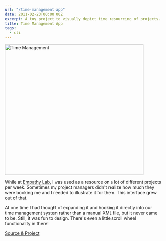 ```yaml
---
url: "/time-management-app"
date: 2011-02-23T00:00:00Z
excerpt: A toy project to visually depict time resourcing of projects.
title: Time Management App
tags:
  - cli
---
```


<img width="446" height="421" layout="responsive" src="//labs.tomasino.org/assets/images/timemanagement.jpg" alt="Time Management"></img>

While at [Empathy Lab][], I was used as a resource on a lot of different
projects per week. Sometimes my project managers didn't realize how much
they were booking me and I needed to illustrate it for them. This
interface grew out of that.

At one time I had thought of expanding it and hooking it directly into
our time management system rather than a manual XML file, but it never
came to be. Still, it was fun to design. There's even a little scroll
wheel functionality in there!

[Source & Project][]

  [Empathy Lab]: //www.empathylab.com "Empathy Lab"
  [Source & Project]: //github.com/jamestomasino/timemanagement/
    "Source & Project"
